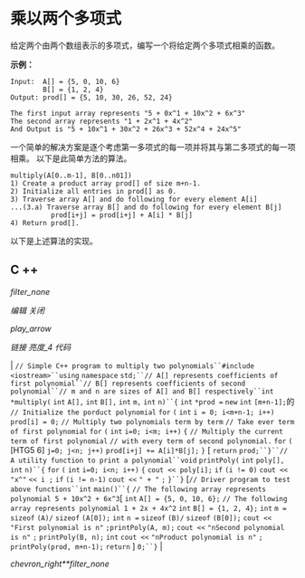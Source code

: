 # 乘以两个多项式

给定两个由两个数组表示的多项式，编写一个将给定两个多项式相乘的函数。

**示例：**

```
Input:  A[] = {5, 0, 10, 6} 
        B[] = {1, 2, 4} 
Output: prod[] = {5, 10, 30, 26, 52, 24}

The first input array represents "5 + 0x^1 + 10x^2 + 6x^3"
The second array represents "1 + 2x^1 + 4x^2" 
And Output is "5 + 10x^1 + 30x^2 + 26x^3 + 52x^4 + 24x^5"

```

一个简单的解决方案是逐个考虑第一多项式的每一项并将其与第二多项式的每一项相乘。 以下是此简单方法的算法。

```
multiply(A[0..m-1], B[0..n01])
1) Create a product array prod[] of size m+n-1.
2) Initialize all entries in prod[] as 0.
3) Traverse array A[] and do following for every element A[i]
...(3.a) Traverse array B[] and do following for every element B[j]
          prod[i+j] = prod[i+j] + A[i] * B[j]
4) Return prod[].
```

以下是上述算法的实现。

## C ++

*filter_none*

*编辑*
*关闭*

*play_arrow*

*链接*
*亮度_4*
*代码*

| `// Simple C++ program to multiply two polynomials``#include <iostream>``using` `namespace` `std;``// A[] represents coefficients of first polynomial``// B[] represents coefficients of second polynomial``// m and n are sizes of A[] and B[] respectively``int` `*multiply(` `int` `A[],` `int` `B[],` `int` `m,` `int` `n)``{` `int` `*prod =` `new` `int` `[m+n-1];`的 `// Initialize the porduct polynomial` `for` `(` `int` `i = 0; i<m+n-1; i++)` `prod[i] = 0;` `// Multiply two polynomials term by term` `// Take ever term of first polynomial` `for` `(` `int` `i=0; i<m; i++)` `{` `// Multiply the current term of first polynomial` `// with every term of second polynomial.` `for` `(` [HTG5 6] `j=0; j<n; j++)` `prod[i+j] += A[i]*B[j];` `}` [ `return` `prod;``}``// A utility function to print a polynomial``void` `printPoly(` `int` `poly[],` `int` `n)``{` `for` `(` `int` `i=0; i<n; i++)` `{` `cout << poly[i];` `if` `(i != 0)` `cout <<` `"x^"` `<< i ;` `if` `(i != n-1)` `cout <<` `" + "` `;` `}``}` [`// Driver program to test above functions``int` `main()``{` `// The following array represents polynomial 5 + 10x^2 + 6x^3`[ `int` `A[] = {5, 0, 10, 6};` `// The following array represents polynomial 1 + 2x + 4x^2` `int` `B[] = {1, 2, 4};` `int` `m =` `sizeof` `(A)/` `sizeof` `(A[0]);` `int` `n =` `sizeof` `(B)/` `sizeof` `(B[0]);` `cout <<` `"First polynomial is n"` `;`​​  `printPoly(A, m);` `cout <<` `"nSecond polynomial is n"` `;` `printPoly(B, n);` `int` `cout <<` `"nProduct polynomial is n"` `;` `printPoly(prod, m+n-1);` `return` ] `0;``}` |

*chevron_right**filter_none*